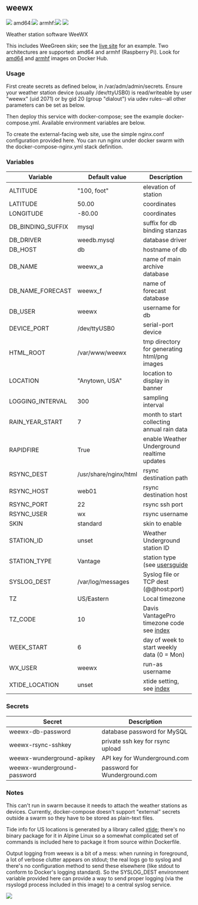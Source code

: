 ## weewx
[![](https://images.microbadger.com/badges/version/instantlinux/weewx.svg)](https://microbadger.com/images/instantlinux/weewx "Version badge") amd64:[![](https://images.microbadger.com/badges/image/instantlinux/weewx.svg)](https://microbadger.com/images/instantlinux/weewx "amd64 image") armhf:[![](https://images.microbadger.com/badges/image/instantlinux/weewx-armhf.svg)](https://microbadger.com/images/instantlinux/weewx-armhf "armhf image") [![](https://images.microbadger.com/badges/commit/instantlinux/weewx.svg)](https://microbadger.com/images/instantlinux/weewx "Commit badge")

Weather station software WeeWX

This includes WeeGreen skin; see the [live site](http://wx.ci.net) for an
example. Two architectures are supported: amd64 and armhf (Raspberry Pi).
Look for [amd64](https://hub.docker.com/r/instantlinux/weewx/) and [armhf](https://hub.docker.com/r/instantlinux/weewx-armhf/) images on Docker Hub.

### Usage

First create secrets as defined below, in /var/adm/admin/secrets.
Ensure your weather station device (usually /dev/ttyUSB0) is
read/writeable by user "weewx" (uid 2071) or by gid 20 (group
"dialout") via udev rules--all other parameters can be set as below.

Then deploy this service with docker-compose; see the example
docker-compose.yml. Available environment variables are below.

To create the external-facing web site, use the simple nginx.conf
configuration provided here. You can run nginx under docker swarm with
the docker-compose-nginx.yml stack definition.

### Variables

| Variable | Default value | Description |
| -------- | ------------- | ----------- |
| ALTITUDE | "100, foot" | elevation of station |
| LATITUDE | 50.00 | coordinates |
| LONGITUDE | -80.00 | coordinates  |
| DB_BINDING_SUFFIX | mysql | suffix for db binding stanzas |
| DB_DRIVER | weedb.mysql | database driver |
| DB_HOST | db | hostname of db |
| DB_NAME | weewx_a | name of main archive database |
| DB_NAME_FORECAST | weewx_f | name of forecast database |
| DB_USER | weewx | username for db |
| DEVICE_PORT | /dev/ttyUSB0 | serial-port device |
| HTML_ROOT | /var/www/weewx | tmp directory for generating html/png images |
| LOCATION | "Anytown, USA" | location to display in banner |
| LOGGING_INTERVAL | 300 | sampling interval |
| RAIN_YEAR_START | 7 | month to start collecting annual rain data |
| RAPIDFIRE | True | enable Weather Underground realtime updates |
| RSYNC_DEST | /usr/share/nginx/html | rsync destination path |
| RSYNC_HOST | web01 | rsync destination host |
| RSYNC_PORT | 22 | rsync ssh port |
| RSYNC_USER | wx | rsync username |
| SKIN | standard | skin to enable |
| STATION_ID | unset | Weather Underground station ID |
| STATION_TYPE | Vantage | station type (see [usersguide](http://www.weewx.com/docs/usersguide.htm) |
| SYSLOG_DEST | /var/log/messages | Syslog file or TCP dest (@@host:port) |
| TZ | US/Eastern | Local timezone |
| TZ_CODE | 10 | Davis VantagePro timezone code see [index](https://www.manualslib.com/manual/586601/Davis-Vantage-Pro.html?page=39) |
| WEEK_START | 6 | day of week to start weekly data (0 = Mon) |
| WX_USER | weewx | run-as username |
| XTIDE_LOCATION | unset | xtide setting, see [index](http://tides.mobilegeographics.com/) |

### Secrets

Secret | Description
------ | -----------
weewx-db-password | database password for MySQL
weewx-rsync-sshkey | private ssh key for rsync upload
weewx-wunderground-apikey | API key for Wunderground.com
weewx-wunderground-password | password for Wunderground.com

### Notes

This can't run in swarm because it needs to attach the weather
stations as devices. Currently, docker-compose doesn't support
"external" secrets outside a swarm so they have to be stored as
plain-text files.

Tide info for US locations is generated by a library called
[xtide](http://www.flaterco.com/xtide/); there's no binary package for it in Alpine Linux
so a somewhat complicated set of commands is included here to package
it from source within Dockerfile.

Output logging from weewx is a bit of a mess: when running
in foreground, a lot of verbose clutter appears on stdout; the
real logs go to syslog and there's no configuration method to
send these elsewhere (like stdout to conform to Docker's logging
standard). So the SYSLOG_DEST environment variable provided here
can provide a way to send proper logging (via the rsyslogd
process included in this image) to a central syslog service.

[![](https://images.microbadger.com/badges/license/instantlinux/weewx.svg)](https://microbadger.com/images/instantlinux/weewx "License badge")
